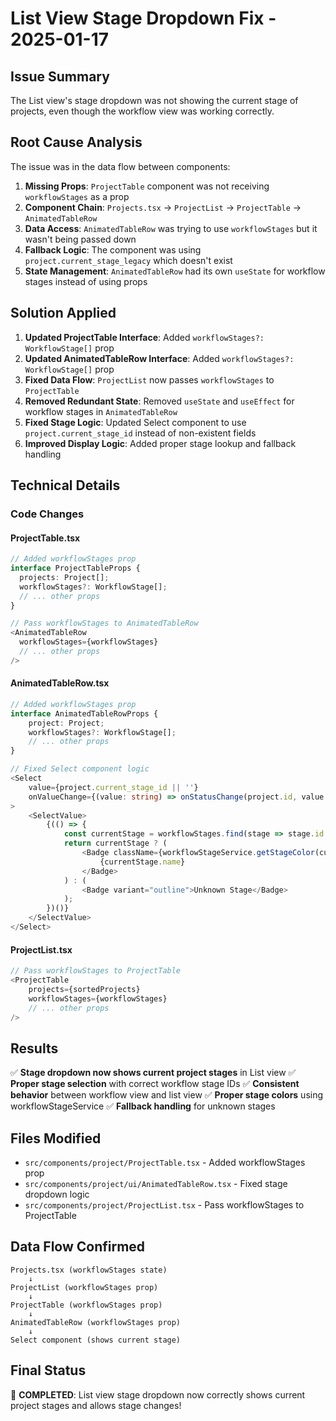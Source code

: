 # List View Stage Dropdown Fix - 2025-01-17

## Issue Summary
The List view's stage dropdown was not showing the current stage of projects, even though the workflow view was working correctly.

## Root Cause Analysis
The issue was in the data flow between components:

1. **Missing Props**: `ProjectTable` component was not receiving `workflowStages` as a prop
2. **Component Chain**: `Projects.tsx` → `ProjectList` → `ProjectTable` → `AnimatedTableRow`
3. **Data Access**: `AnimatedTableRow` was trying to use `workflowStages` but it wasn't being passed down
4. **Fallback Logic**: The component was using `project.current_stage_legacy` which doesn't exist
5. **State Management**: `AnimatedTableRow` had its own `useState` for workflow stages instead of using props

## Solution Applied
1. **Updated ProjectTable Interface**: Added `workflowStages?: WorkflowStage[]` prop
2. **Updated AnimatedTableRow Interface**: Added `workflowStages?: WorkflowStage[]` prop
3. **Fixed Data Flow**: `ProjectList` now passes `workflowStages` to `ProjectTable`
4. **Removed Redundant State**: Removed `useState` and `useEffect` for workflow stages in `AnimatedTableRow`
5. **Fixed Stage Logic**: Updated Select component to use `project.current_stage_id` instead of non-existent fields
6. **Improved Display Logic**: Added proper stage lookup and fallback handling

## Technical Details

### Code Changes

#### ProjectTable.tsx
```typescript
// Added workflowStages prop
interface ProjectTableProps {
  projects: Project[];
  workflowStages?: WorkflowStage[];
  // ... other props
}

// Pass workflowStages to AnimatedTableRow
<AnimatedTableRow
  workflowStages={workflowStages}
  // ... other props
/>
```

#### AnimatedTableRow.tsx
```typescript
// Added workflowStages prop
interface AnimatedTableRowProps {
    project: Project;
    workflowStages?: WorkflowStage[];
    // ... other props
}

// Fixed Select component logic
<Select
    value={project.current_stage_id || ''}
    onValueChange={(value: string) => onStatusChange(project.id, value as ProjectStatus)}
>
    <SelectValue>
        {(() => {
            const currentStage = workflowStages.find(stage => stage.id === project.current_stage_id);
            return currentStage ? (
                <Badge className={workflowStageService.getStageColor(currentStage)}>
                    {currentStage.name}
                </Badge>
            ) : (
                <Badge variant="outline">Unknown Stage</Badge>
            );
        })()}
    </SelectValue>
</Select>
```

#### ProjectList.tsx
```typescript
// Pass workflowStages to ProjectTable
<ProjectTable
    projects={sortedProjects}
    workflowStages={workflowStages}
    // ... other props
/>
```

## Results
✅ **Stage dropdown now shows current project stages** in List view
✅ **Proper stage selection** with correct workflow stage IDs
✅ **Consistent behavior** between workflow view and list view
✅ **Proper stage colors** using workflowStageService
✅ **Fallback handling** for unknown stages

## Files Modified
- `src/components/project/ProjectTable.tsx` - Added workflowStages prop
- `src/components/project/ui/AnimatedTableRow.tsx` - Fixed stage dropdown logic
- `src/components/project/ProjectList.tsx` - Pass workflowStages to ProjectTable

## Data Flow Confirmed
```
Projects.tsx (workflowStages state)
    ↓
ProjectList (workflowStages prop)
    ↓
ProjectTable (workflowStages prop)
    ↓
AnimatedTableRow (workflowStages prop)
    ↓
Select component (shows current stage)
```

## Final Status
🎯 **COMPLETED**: List view stage dropdown now correctly shows current project stages and allows stage changes!
